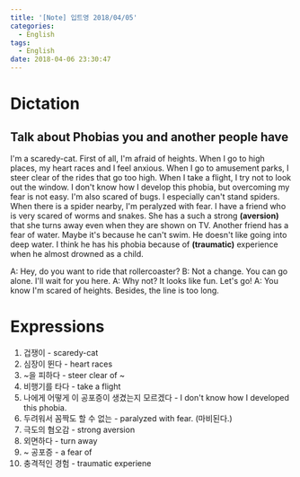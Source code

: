 ```yaml
---
title: '[Note] 입트영 2018/04/05'
categories:
  - English
tags:
  - English
date: 2018-04-06 23:30:47
---
```


# Dictation
## Talk about Phobias you and another people have

I'm a scaredy-cat. First of all, I'm afraid of heights. When I go to high places, my heart races and I feel anxious. When I go to amusement parks, I steer clear of the rides that go too high. When I take a flight, I try not to look out the window. I don't know how I develop this phobia, but overcoming my fear is not easy. I'm also scared of bugs. I especially can't stand spiders. When there is a spider nearby, I'm peralyzed with fear. I have a friend who is very scared of worms and snakes. She has a such a strong **(aversion)** that she turns away even when they are shown on TV. Another friend has a fear of water. Maybe it's because he can't swim. He doesn't like going into deep water. I think he has his phobia because of **(traumatic)** experience when he almost drowned as a child.

A: Hey, do you want to ride that rollercoaster?
B: Not a change. You can go alone. I'll wait for you here.
A: Why not? It looks like fun. Let's go!
A: You know I'm scared of heights. Besides, the line is too long.

# Expressions

1. 겁쟁이 - scaredy-cat
1. 심장이 뛴다 - heart races
1. ~을 피하다 - steer clear of ~
1. 비행기를 타다 - take a flight
1. 나에게 어떻게 이 공포증이 생겼는지 모르겠다 - I don't know how I developed this phobia.
1. 두려워서 꼼짝도 할 수 없는 - paralyzed with fear. (마비된다.)
1. 극도의 혐오감 - strong aversion
1. 외면하다 - turn away
1. ~ 공포증 - a fear of
1. 충격적인 경험 - traumatic experiene
